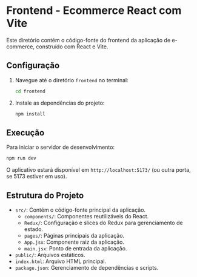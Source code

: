 # Frontend - Ecommerce React com Vite

Este diretório contém o código-fonte do frontend da aplicação de e-commerce, construído com React e Vite.

## Configuração

1. Navegue até o diretório `frontend` no terminal:
   ```bash
   cd frontend
   ```
2. Instale as dependências do projeto:
   ```bash
   npm install
   ```

## Execução

Para iniciar o servidor de desenvolvimento:

```bash
npm run dev
```

O aplicativo estará disponível em `http://localhost:5173/` (ou outra porta, se 5173 estiver em uso).

## Estrutura do Projeto

- `src/`: Contém o código-fonte principal da aplicação.
  - `components/`: Componentes reutilizáveis do React.
  - `Redux/`: Configuração e slices do Redux para gerenciamento de estado.
  - `pages/`: Páginas principais da aplicação.
  - `App.jsx`: Componente raiz da aplicação.
  - `main.jsx`: Ponto de entrada da aplicação.
- `public/`: Arquivos estáticos.
- `index.html`: Arquivo HTML principal.
- `package.json`: Gerenciamento de dependências e scripts.
